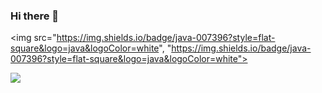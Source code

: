 ### Hi there 👋

<img src="https://img.shields.io/badge/java-007396?style=flat-square&logo=java&logoColor=white", "https://img.shields.io/badge/java-007396?style=flat-square&logo=java&logoColor=white">


<img src="https://img.shields.io/badge/spring-6DB33F?style=flat-square&logo=JavaSpring&logoColor=white"/>


<!--
**kimyu08/kimyu08** is a ✨ _special_ ✨ repository because its `README.md` (this file) appears on your GitHub profile.

Here are some ideas to get you started:

- 🔭 I’m currently working on ...
- 🌱 I’m currently learning ...
- 👯 I’m looking to collaborate on ...
- 🤔 I’m looking for help with ...
- 💬 Ask me about ...
- 📫 How to reach me: ...
- 😄 Pronouns: ...
- ⚡ Fun fact: ...
-->
